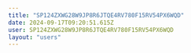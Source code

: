 ```yaml
---
title: "SP124ZXWG28W9JP8R6JTQE4RV780F15RV54PX6WQD"
date: 2024-09-17T09:20:51.615Z
user: SP124ZXWG28W9JP8R6JTQE4RV780F15RV54PX6WQD
layout: "users"
---
```

    